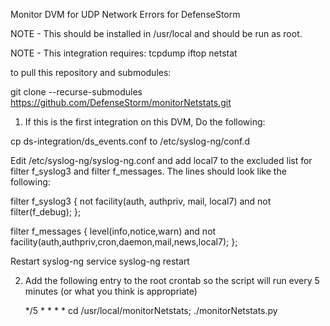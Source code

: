 Monitor DVM for UDP Network Errors for DefenseStorm

NOTE - This should be installed in /usr/local and should be run as root.

NOTE - This integration requires:
	tcpdump
	iftop
	netstat


to pull this repository and submodules:

git clone --recurse-submodules https://github.com/DefenseStorm/monitorNetstats.git

1. If this is the first integration on this DVM, Do the following:

  cp ds-integration/ds_events.conf to /etc/syslog-ng/conf.d

  Edit /etc/syslog-ng/syslog-ng.conf and add local7 to the excluded list for filter f_syslog3 and filter f_messages. The lines should look like the following:

filter f_syslog3 { not facility(auth, authpriv, mail, local7) and not filter(f_debug); };

filter f_messages { level(info,notice,warn) and not facility(auth,authpriv,cron,daemon,mail,news,local7); };


  Restart syslog-ng
    service syslog-ng restart

2. Add the following entry to the root crontab so the script will run every
   5 minutes (or what you think is appropriate)

   */5 * * * * cd /usr/local/monitorNetstats; ./monitorNetstats.py
